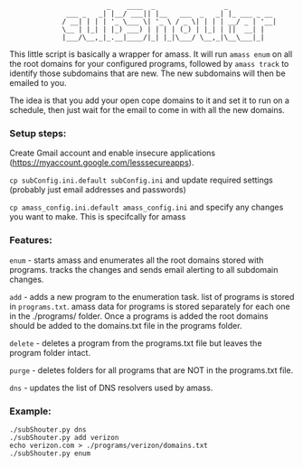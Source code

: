 

				            _    ____  _                 _            
				  ___ _   _| |__/ ___|| |__   ___  _   _| |_ ___ _ __ 
				 / __| | | | '_ \___ \| '_ \ / _ \| | | | __/ _ | '__|
				 \__ | |_| | |_) ___) | | | | (_) | |_| | ||  __| |   
				 |___/\__,_|_.__|____/|_| |_|\___/ \__,_|\__\___|_|   
				                                                      

This little script is basically a wrapper for amass.  It will run `amass enum` on all the root domains for your configured programs, followed by `amass track` to identify those subdomains that are new.  The new subdomains will then be emailed to you.

The idea is that you add your open cope domains to it and set it to run on a schedule, then just wait for the email to come in with all the new domains.

### Setup steps:

Create Gmail account and enable insecure applications (https://myaccount.google.com/lesssecureapps).

`cp subConfig.ini.default subConfig.ini` and update required settings (probably just email addresses and passwords)

`cp amass_config.ini.default amass_config.ini` and specify any changes you want to make. This is specifcally for amass


### Features:

`enum` - starts amass and enumerates all the root domains stored with programs. tracks the changes and sends email alerting to all subdomain changes.

`add` - adds a new program to the enumeration task.  list of programs is stored in `programs.txt`.  amass data for programs is stored separately for each one in the ./programs/ folder. Once a programs is added the root domains should be added to the domains.txt file in the programs folder.

`delete` - deletes a program from the programs.txt file but leaves the program folder intact.

`purge` - deletes folders for all programs that are NOT in the programs.txt file.

`dns` - updates the list of DNS resolvers used by amass.

### Example:

```
./subShouter.py dns
./subShouter.py add verizon
echo verizon.com > ./programs/verizon/domains.txt
./subShouter.py enum
```
